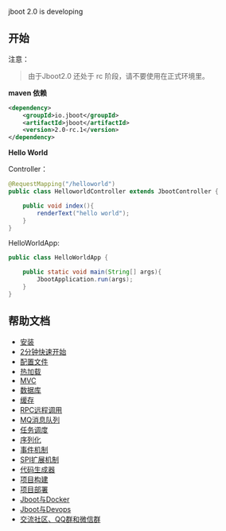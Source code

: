 jboot 2.0 is developing


## 开始

注意：
> 由于Jboot2.0 还处于 rc 阶段，请不要使用在正式环境里。 

**maven 依赖**

```xml
<dependency>
    <groupId>io.jboot</groupId>
    <artifactId>jboot</artifactId>
    <version>2.0-rc.1</version>
</dependency>
```

**Hello World**

Controller：

```java
@RequestMapping("/helloworld")
public class HelloworldController extends JbootController {

    public void index(){
        renderText("hello world");
    }
}
```

HelloWorldApp:

```java
public class HelloWorldApp {

    public static void main(String[] args){
        JbootApplication.run(args);
    }
}
```


## 帮助文档

- [安装](./doc/docs/install.md)
- [2分钟快速开始](./doc/docs/quickstart.md)
- [配置文件](./doc/docs/config.md)
- [热加载](./doc/docs/config.md)
- [MVC](./)
- [数据库](./)
- [缓存](./)
- [RPC远程调用](./)
- [MQ消息队列](./)
- [任务调度](./)
- [序列化](./)
- [事件机制](./)
- [SPI扩展机制](./)
- [代码生成器](./)
- [项目构建](./)
- [项目部署](./)
- [Jboot与Docker](./)
- [Jboot与Devops](./)
- [交流社区、QQ群和微信群](./)
